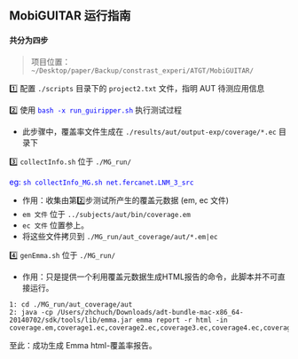 ## MobiGUITAR 运行指南

#### 共分为四步

> 项目位置：`~/Desktop/paper/Backup/constrast_experi/ATGT/MobiGUITAR/`  

1️⃣ 配置 `./scripts` 目录下的 `project2.txt` 文件，指明 AUT 待测应用信息

2️⃣ 使用 <font color="blue">`bash -x run_guiripper.sh`</font> 执行测试过程

- 此步骤中，覆盖率文件生成在 `./results/aut/output-exp/coverage/*.ec` 目录下

3️⃣ `collectInfo.sh` 位于 `./MG_run/`

<font color="blue">eg: `sh collectInfo_MG.sh net.fercanet.LNM_3_src`</font>

- 作用：收集由第2️⃣步测试所产生的覆盖元数据 (em, ec 文件)
- `em 文件` 位于 `../subjects/aut/bin/coverage.em`
- `ec 文件` 位置参上。
- 将这些文件拷贝到 `./MG_run/aut_coverage/aut/*.em|ec`

4️⃣ `genEmma.sh` 位于 `./MG_run/`

- 作用：只是提供一个利用覆盖元数据生成HTML报告的命令，此脚本并不可直接运行。

```
1: cd ./MG_run/aut_coverage/aut
2: java -cp /Users/zhchuch/Downloads/adt-bundle-mac-x86_64-20140702/sdk/tools/lib/emma.jar emma report -r html -in coverage.em,coverage1.ec,coverage2.ec,coverage3.ec,coverage4.ec,coverage5.ec,coverage6.ec,coverage7.ec,coverage8.ec,coverage9.ec,coverage10.ec,coverage11.ec,coverage12.ec,coverage13.ec,coverage14.ec,coverage15.ec
``` 

至此：成功生成 Emma html-覆盖率报告。
